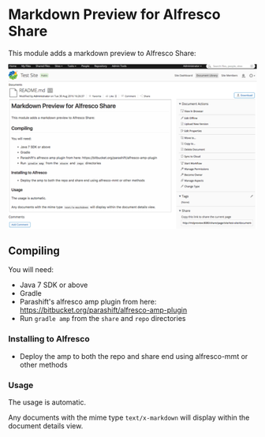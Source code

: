 # Markdown Preview for Alfresco Share

This module adds a markdown preview to Alfresco Share:

![](markdown-preview.png)

## Compiling

You will need:

* Java 7 SDK or above
* Gradle
* Parashift's alfresco amp plugin from here: https://bitbucket.org/parashift/alfresco-amp-plugin
* Run `gradle amp` from the `share` and `repo` directories

### Installing to Alfresco

* Deploy the amp to both the repo and share end using alfresco-mmt or other methods

### Usage

The usage is automatic.

Any documents with the mime type `text/x-markdown` will display within the document details view.
